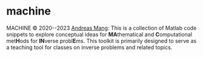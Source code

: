 # machine

MACHINE &copy; 2020--2023 [Andreas Mang](http://www.math.uh.edu/~andreas): This is a collection of Matlab code snippets to explore conceptual ideas for <strong>MA</strong>thematical and <strong>C</strong>omputational met<strong>H</strong>ods for <strong>IN</strong>verse probl<strong>E</strong>ms. This toolkit is primarily designed to serve as a teaching tool for classes on inverse problems and related topics.
